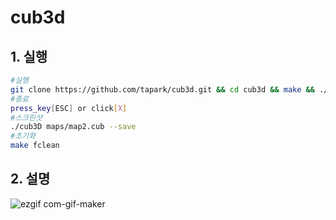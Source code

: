# cub3d
## 1. 실행
~~~bash
#실행
git clone https://github.com/tapark/cub3d.git && cd cub3d && make && ./cub3D maps/map2.cub
#종료
press_key[ESC] or click[X]
#스크린샷
./cub3D maps/map2.cub --save
#초기화
make fclean
~~~

## 2. 설명
![ezgif com-gif-maker](https://user-images.githubusercontent.com/67908647/115222037-435e4900-a145-11eb-9d02-afa4f8d21956.gif)
